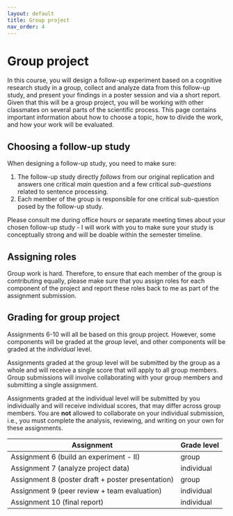 ```yaml
---
layout: default
title: Group project
nav_order: 4
---
```


# Group project

In this course, you will design a follow-up experiment based on a cognitive research study in a group, collect and analyze data from this follow-up study, and present your findings in a poster session and via a short report. Given that this will be a group project, you will be working with other classmates on several parts of the scientific process. This page contains important information about how to choose a topic, how to divide the work, and how your work will be evaluated.

## Choosing a follow-up study

When designing a follow-up study, you need to make sure:

1. The follow-up study directly *follows* from our original replication and answers one critical *main* question and a few critical *sub-questions* related to sentence processing.
2. Each member of the group is responsible for one critical sub-question posed by the follow-up study.

Please consult me during office hours or separate meeting times about your chosen follow-up study - I will work with you to make sure your study is conceptually strong and will be doable within the semester timeline.

## Assigning roles

Group work is hard. Therefore, to ensure that each member of the group is contributing equally, please make sure that you assign roles for each component of the project and report these roles back to me as part of the assignment submission.

## Grading for group project

Assignments 6-10 will all be based on this group project. However, some components will be graded at the *group* level, and other components will be graded at the *individual* level. 

Assignments graded at the group level will be submitted by the group as a whole and will receive a single score that will apply to all group members. Group submissions will involve collaborating with your group members and submitting a single assignment. 

Assignments graded at the individual level will be submitted by you individually and will receive individual scores, that may differ across group members. You are **not** allowed to collaborate on your individual submission, i.e., you must complete the analysis, reviewing, and writing on your own for these assignments. 


<table>
    <thead>
        <tr>
            <th>Assignment</th>
            <th>Grade level</th>
        </tr>
    </thead>
    <tbody>
        <tr><td>Assignment 6 (build an experiment - II)</td><td>group</td></tr>
        <tr><td>Assignment 7 (analyze project data)</td><td>individual</td></tr>
        <tr><td>Assignment 8 (poster draft + poster presentation)</td><td>group</td></tr>
        <tr><td>Assignment 9 (peer review + team evaluation)</td><td>individual</td></tr>
        <tr><td>Assignment 10 (final report)</td><td>individual</td></tr>
    </tbody>
</table>

